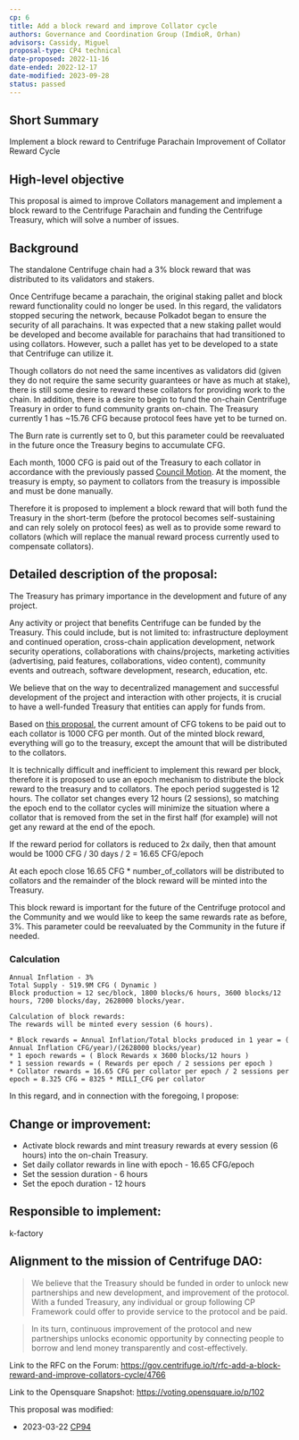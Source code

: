 ```yaml
---
cp: 6
title: Add a block reward and improve Collator cycle
authors: Governance and Coordination Group (ImdioR, Orhan)
advisors: Cassidy, Miguel
proposal-type: CP4 technical
date-proposed: 2022-11-16
date-ended: 2022-12-17
date-modified: 2023-09-28
status: passed
---
```

## Short Summary
Implement a block reward to Centrifuge Parachain
Improvement of Collator Reward Cycle
## High-level objective
This proposal is aimed to improve Collators management and implement a block reward to the Centrifuge Parachain and funding the Centrifuge Treasury, which will solve a number of issues.
## Background
The standalone Centrifuge chain had a 3% block reward that was distributed to its validators and stakers.

Once Centrifuge became a parachain, the original staking pallet and block reward functionality could no longer be used. In this regard, the validators stopped securing the network, because Polkadot began to ensure the security of all parachains. It was expected that a new staking pallet would be developed and become available for parachains that had transitioned to using collators. However, such a pallet has yet to be developed to a state that Centrifuge can utilize it.

Though collators do not need the same incentives as validators did (given they do not require the same security guarantees or have as much at stake), there is still some desire to reward these collators for providing work to the chain. In addition, there is a desire to begin to fund the on-chain Centrifuge Treasury in order to fund community grants on-chain. The Treasury currently 1 has ~15.76 CFG because protocol fees have yet to be turned on.

The Burn rate is currently set to 0, but this parameter could be reevaluated in the future once the Treasury begins to accumulate CFG.

Each month, 1000 CFG is paid out of the Treasury to each collator in accordance with the previously passed [Council Motion](https://gov.centrifuge.io/t/centrifuge-council-collator-selection-criteria/3684). At the moment, the treasury is empty, so payment to collators from the treasury is impossible and must be done manually.

Therefore it is proposed to implement a block reward that will both fund the Treasury in the short-term (before the protocol becomes self-sustaining and can rely solely on protocol fees) as well as to provide some reward to collators (which will replace the manual reward process currently used to compensate collators).

## Detailed description of the proposal:

The Treasury has primary importance in the development and future of any project.

Any activity or project that benefits Centrifuge can be funded by the Treasury. This could include, but is not limited to: infrastructure deployment and continued operation, сross-chain application development, network security operations, collaborations with chains/projects, marketing activities (advertising, paid features, collaborations, video content), community events and outreach, software development, research, education, etc.

We believe that on the way to decentralized management and successful development of the project and interaction with other projects, it is crucial to have a well-funded Treasury that entities can apply for funds from.

Based on [this proposal](https://gov.centrifuge.io/t/centrifuge-council-collator-selection-criteria/3684), the current amount of CFG tokens to be paid out to each collator is 1000 CFG per month. Out of the minted block reward, everything will go to the treasury, except the amount that will be distributed to the collators.

It is technically difficult and inefficient to implement this reward per block, therefore it is proposed to use an epoch mechanism to distribute the block reward to the treasury and to collators. The epoch period suggested is 12 hours. The collator set changes every 12 hours (2 sessions), so matching the epoch end to the collator cycles will minimize the situation where a collator that is removed from the set in the first half (for example) will not get any reward at the end of the epoch.

If the reward period for collators is reduced to 2x daily, then that amount would be 1000 CFG / 30 days / 2 = 16.65 CFG/epoch

At each epoch close 16.65 CFG * number_of_collators will be distributed to collators and the remainder of the block reward will be minted into the Treasury.

This block reward is important for the future of the Centrifuge protocol and the Community and we would like to keep the same rewards rate as before, 3%. This parameter could be reevaluated by the Community in the future if needed.

### Calculation
```
Annual Inflation - 3%
Total Supply - 519.9M CFG ( Dynamic )
Block production ≈ 12 sec/block, 1800 blocks/6 hours, 3600 blocks/12 hours, 7200 blocks/day, 2628000 blocks/year.

Calculation of block rewards:
The rewards will be minted every session (6 hours).

* Block rewards = Annual Inflation/Total blocks produced in 1 year = ( Annual Inflation CFG/year)/(2628000 blocks/year)
* 1 epoch rewards = ( Block Rewards x 3600 blocks/12 hours )
* 1 session rewards = ( Rewards per epoch / 2 sessions per epoch )
* Collator rewards = 16.65 CFG per collator per epoch / 2 sessions per epoch = 8.325 CFG = 8325 * MILLI_CFG per collator

```
In this regard, and in connection with the foregoing, I propose:

## Change or improvement:

* Activate block rewards and mint treasury rewards at every session (6 hours) into the on-chain Treasury.
* Set daily collator rewards in line with epoch - 16.65 CFG/epoch
* Set the session duration - 6 hours
* Set the epoch duration - 12 hours 
  
## Responsible to implement: 

k-factory

## Alignment to the mission of Centrifuge DAO:

>We believe that the Treasury should be funded in order to unlock new partnerships and new development, and improvement of the protocol.
With a funded Treasury, any individual or group following CP Framework could offer to provide service to the protocol and be paid.

>In its turn, сontinuous improvement of the protocol and new partnerships unlocks economic opportunity by connecting people to borrow and lend money transparently and cost-effectively.

Link to the RFC on the Forum: https://gov.centrifuge.io/t/rfc-add-a-block-reward-and-improve-collators-cycle/4766

Link to the Opensquare Snapshot: https://voting.opensquare.io/p/102


This proposal was modified:
- 2023-03-22 [CP94](https://github.com/centrifuge/cps/blob/main/cps/CP94.md)
